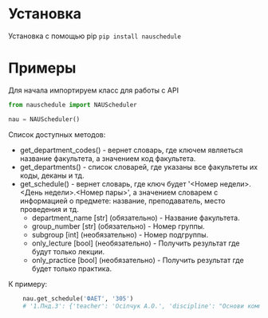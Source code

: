# Установка

Установка с помощью pip `pip install nauschedule`

# Примеры

Для начала импортируем класс для работы с API
```python
from nauschedule import NAUScheduler

nau = NAUScheduler()
```
Список  доступных методов:

* get_department_codes() - вернет словарь, где ключем являеться название факультета, а значением код факультета.
* get_departments() - список словарей, где указаны все факультеты их коды, деканы и тд.
* get_schedule() - вернет словарь, где ключ будет '<Номер недели>.<День недели>.<Номер пары>', а значением словарем с 
информацией о предмете: название, преподаватель, место проведения и тд. 
    * department_name [str] (обязательно) - Название факультета.
    * group_number [str] (обязательно) - Номер группы.
    * subgroup [int] (необязательно) - Номер подгруппы.
    * only_lecture [bool] (необязательно) - Получить результат где будут только лекции.
    * only_practice [bool] (необязательно) - Получить результат где будет только практика.

К примеру: 
```python
    nau.get_schedule('ФАЕТ', '305')
    # '1.Пнд.3': {'teacher': 'Осіпчук А.О.', 'discipline': "Основи комп'ютерного проектув. РЕА", 'classroom': ' 3. 209', 'group': 'ФАЕТ 3к5п', 'isLecture': True}, ...

``` 


